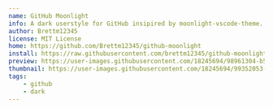 ```yaml
---
name: GitHub Moonlight
info: A dark userstyle for GitHub insipired by moonlight-vscode-theme.
author: Brettm12345
license: MIT License
home: https://github.com/Brettm12345/github-moonlight
install: https://raw.githubusercontent.com/brettm12345/github-moonlight/master/github.user.css
preview: https://user-images.githubusercontent.com/18245694/98961304-b532c680-2505-11eb-8d31-64b7bcaec7e6.png
thumbnail: https://user-images.githubusercontent.com/18245694/99352053-3beaf900-28a2-11eb-82f0-1aadbd7e2751.png
tags:
    - github
    - dark
---
```




